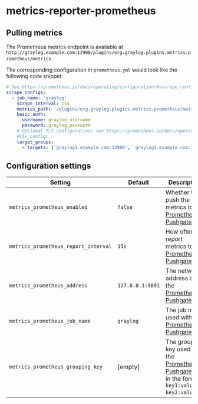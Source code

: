 # metrics-reporter-prometheus

## Pulling metrics

The Prometheus metrics endpoint is available at `http://graylog.example.com:12900/plugins/org.graylog.plugins.metrics.prometheus/metrics`.

The corresponding configuration in `prometheus.yml` would look like the following code snippet:

```yaml
# See https://prometheus.io/docs/operating/configuration/#<scrape_config> for details
scrape_configs:
  - job_name: 'graylog'
    scrape_interval: 15s
    metrics_path: '/plugins/org.graylog.plugins.metrics.prometheus/metrics'
    basic_auth:
      username: graylog_username
      password: graylog_password
    # Optional TLS configuration; see https://prometheus.io/docs/operating/configuration/#<tls_config>
    #tls_config:
    target_groups:
      - targets: ['graylog1.example.com:12900', 'graylog2.example.com:12900']
```

## Configuration settings

| Setting                              | Default          | Description                                                                                       |
| ------------------------------------ | ---------------- | ------------------------------------------------------------------------------------------------- |
| `metrics_prometheus_enabled`         | `false`          | Whether to push the metrics to a [Prometheus Pushgateway].                                        |
| `metrics_prometheus_report_interval` | `15s`            | How often to report metrics to the [Prometheus Pushgateway].                                      |
| `metrics_prometheus_address`         | `127.0.0.1:9091` | The network address of the [Prometheus Pushgateway].                                              |
| `metrics_prometheus_job_name`        | `graylog`        | The job name used with the [Prometheus Pushgateway].                                              |
| `metrics_prometheus_grouping_key`    | [empty]          | The grouping key used with the [Prometheus Pushgateway] in the format `key1:value1, key2:value2`. |

[Prometheus Pushgateway]: https://github.com/prometheus/pushgateway
